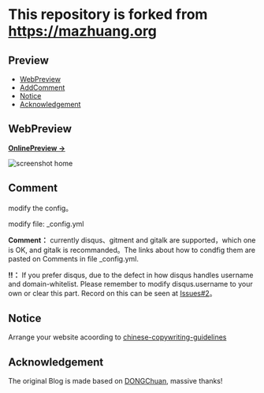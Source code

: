 # This repository is forked from <https://mazhuang.org>

## Preview

<!-- vim-markdown-toc GFM -->

* [WebPreview](#WebPreview)
* [AddComment](#Comment)
* [Notice](#Notice)
* [Acknowledgement](#Acknowledgement)

<!-- vim-markdown-toc -->

## WebPreview

**[OnlinePreview &rarr;](https://yuanzhi-zhu.github.io)**

![screenshot home](https://mazhuang.org/assets/images/screenshots/home.png)

## Comment

modify the config。

   modify file: \_config.yml

   **Comment：** currently disqus、gitment and gitalk are supported，which one is OK, and gitalk is recommanded。The links about how to condfig them are pasted on Comments in file \_config.yml.

   **!!：** If you prefer disqus, due to the defect in how disqus handles username and domain-whitelist. Please remember to modify disqus.username to  your own or clear this part. Record on this can be seen at [Issues#2][1]。

## Notice

Arrange your website acoording to [chinese-copywriting-guidelines][2]

## Acknowledgement

The original Blog is made based on [DONGChuan](https://dongchuan.github.io), massive thanks!

[1]: https://github.com/mzlogin/mzlogin.github.io/issues/2
[2]: https://github.com/mzlogin/chinese-copywriting-guidelines
